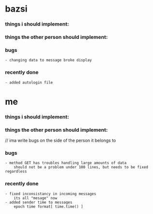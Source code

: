# bazsi 


### things i should implement:

### things the other person should implement:
    
    
### bugs
    - changing data to message broke display
    
### recently done
    - added autologin file
    
    







# me


### things i should implement:


### things the other person should implement:
    

// ima write bugs on the side of the person it belongs to
### bugs
    - method GET has troubles handling large amounts of data    
        should not be a problem under 100 lines, but needs to be fixed regardless


### recently done
    - fixed inconsistancy in incoming messages
        its all "mesage" now
    - added sender time to messages 
        epoch time format[ time.time() ]
